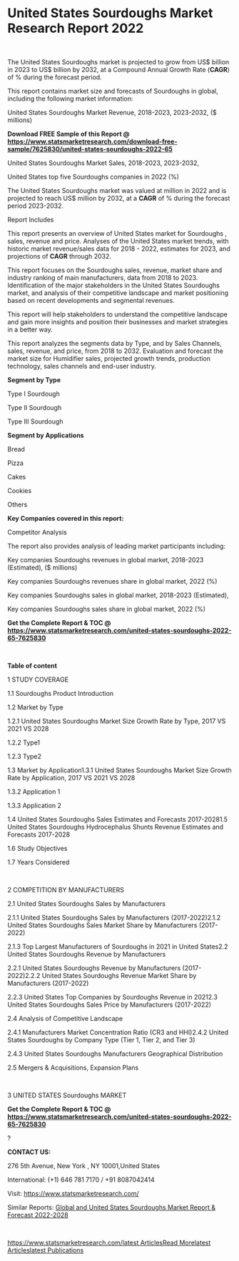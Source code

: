 <h1>United States Sourdoughs Market Research Report 2022</h1><br/><p>The United States Sourdoughs market is projected to grow from US$ billion in 2023 to US$ billion by 2032, at a Compound Annual Growth Rate (<strong>CAGR</strong>) of % during the forecast period.</p>
 
 
 
 <p>This report contains market size and forecasts of Sourdoughs in global, including the following market information:</p>
 
 
 
 <p>United States Sourdoughs Market Revenue, 2018-2023, 2023-2032, ($ millions)</p>
 
 
 
 <p><strong>Download FREE Sample of this Report @ <a href="https://www.statsmarketresearch.com/download-free-sample/7625830/united-states-sourdoughs-2022-65">https://www.statsmarketresearch.com/download-free-sample/7625830/united-states-sourdoughs-2022-65</a></strong></p>
 
 
 
 <p>United States Sourdoughs Market Sales, 2018-2023, 2023-2032,</p>
 
 
 
 <p>United States top five Sourdoughs companies in 2022 (%)</p>
 
 
 
 <p>The United States Sourdoughs market was valued at million in 2022 and is projected to reach US$ million by 2032, at a <strong>CAGR</strong> of % during the forecast period 2023-2032.</p>
 
 
 
 <p>Report Includes</p>
 
 
 
 <p>This report presents an overview of United States market for Sourdoughs , sales, revenue and price. Analyses of the United States market trends, with historic market revenue/sales data for 2018 - 2022, estimates for 2023, and projections of <strong>CAGR</strong> through 2032.</p>
 
 
 
 <p>This report focuses on the Sourdoughs sales, revenue, market share and industry ranking of main manufacturers, data from 2018 to 2023. Identification of the major stakeholders in the United States Sourdoughs market, and analysis of their competitive landscape and market positioning based on recent developments and segmental revenues.</p>
 
 
 
 <p>This report will help stakeholders to understand the competitive landscape and gain more insights and position their businesses and market strategies in a better way.</p>
 
 
 
 <p>This report analyzes the segments data by Type, and by Sales Channels, sales, revenue, and price, from 2018 to 2032. Evaluation and forecast the market size for Humidifier sales, projected growth trends, production technology, sales channels and end-user industry.</p>
 
 
 
 <p><strong>Segment by Type</strong></p>
 
 
 
 <p>Type I Sourdough</p>
 
 
 
 <p>Type II Sourdough</p>
 
 
 
 <p>Type III Sourdough</p>
 
 
 
 <p><strong>Segment <strong><strong>by Applications</strong></strong></strong></p>
 
 
 
 <p>Bread</p>
 
 
 
 <p>Pizza</p>
 
 
 
 <p>Cakes</p>
 
 
 
 <p>Cookies</p>
 
 
 
 <p>Others</p>
 
 
 
 <p><strong>Key Companies covered in this report:</strong></p>
 
 
 
 <p>Competitor Analysis</p>
 
 
 
 <p>The report also provides analysis of leading market participants including:</p>
 
 
 
 <p>Key companies Sourdoughs revenues in global market, 2018-2023 (Estimated), ($ millions)</p>
 
 
 
 <p>Key companies Sourdoughs revenues share in global market, 2022 (%)</p>
 
 
 
 <p>Key companies Sourdoughs sales in global market, 2018-2023 (Estimated),</p>
 
 
 
 <p>Key companies Sourdoughs sales share in global market, 2022 (%)</p>
 
 
 
 <div><b>Get the Complete Report & TOC @ <a href="https://www.statsmarketresearch.com/united-states-sourdoughs-2022-65-7625830">https://www.statsmarketresearch.com/united-states-sourdoughs-2022-65-7625830</a></b></div>
 
 
 
 <p><br />
 
 <b>Table of content</b></p>
 
 
 
 <p>1 STUDY COVERAGE<br />
 
 1.1 Sourdoughs Product Introduction<br />
 
 1.2 Market by Type<br />
 
 1.2.1 United States Sourdoughs Market Size Growth Rate by Type, 2017 VS 2021 VS 2028<br />
 
 1.2.2 Type1<br />
 
 1.2.3 Type2<br />
 
 1.3 Market by Application1.3.1 United States Sourdoughs Market Size Growth Rate by Application, 2017 VS 2021 VS 2028<br />
 
 1.3.2 Application 1<br />
 
 1.3.3 Application 2<br />
 
 1.4 United States Sourdoughs Sales Estimates and Forecasts 2017-20281.5 United States Sourdoughs Hydrocephalus Shunts Revenue Estimates and Forecasts 2017-2028<br />
 
 1.6 Study Objectives<br />
 
 1.7 Years Considered<br />
 
 <br />
 
 2 COMPETITION BY MANUFACTURERS<br />
 
 2.1 United States Sourdoughs Sales by Manufacturers<br />
 
 2.1.1 United States Sourdoughs Sales by Manufacturers (2017-2022)2.1.2 United States Sourdoughs Sales Market Share by Manufacturers (2017-2022)<br />
 
 2.1.3 Top Largest Manufacturers of Sourdoughs in 2021 in United States2.2 United States Sourdoughs Revenue by Manufacturers<br />
 
 2.2.1 United States Sourdoughs Revenue by Manufacturers (2017-2022)2.2.2 United States Sourdoughs Revenue Market Share by Manufacturers (2017-2022)<br />
 
 2.2.3 United States Top Companies by Sourdoughs Revenue in 20212.3 United States Sourdoughs Sales Price by Manufacturers (2017-2022)<br />
 
 2.4 Analysis of Competitive Landscape<br />
 
 2.4.1 Manufacturers Market Concentration Ratio (CR3 and HHI)2.4.2 United States Sourdoughs by Company Type (Tier 1, Tier 2, and Tier 3)<br />
 
 2.4.3 United States Sourdoughs Manufacturers Geographical Distribution<br />
 
 2.5 Mergers & Acquisitions, Expansion Plans<br />
 
 <br />
 
 3 UNITED STATES Sourdoughs MARKET</p>
 
 
 
 <div><b>Get the Complete Report & TOC @ <a href="https://www.statsmarketresearch.com/united-states-sourdoughs-2022-65-7625830">https://www.statsmarketresearch.com/united-states-sourdoughs-2022-65-7625830</a></b></div>
 
 
 
 <p>? </p>
 
 
 
 <p><b>CONTACT US:</b><br />
 
 276 5th Avenue, New York , NY 10001,United States<br />
 
 International: (+1) 646 781 7170 / +91 8087042414<br />
 
 Visit: <a href="https://www.statsmarketresearch.com/">https://www.statsmarketresearch.com/</a><br />
 
 Similar Reports: <a href="https://www.statsmarketresearch.com/united-states-sourdoughs-2022-65-7625830">Global and United States Sourdoughs Market Report & Forecast 2022-2028</a><br />
 
 <br />
 
 <a href="https://gyeongbokgung.com">https://www.statsmarketresearch.com/</a><a href="https://hallyeomaritime.com">latest Articles</a><a href="https://jingwansa.com">Read More</a><a href="https://nguoiviet.jp/">latest Articles</a><a href="https://www.intelmarketresearch.com/">latest Publications</a></p>